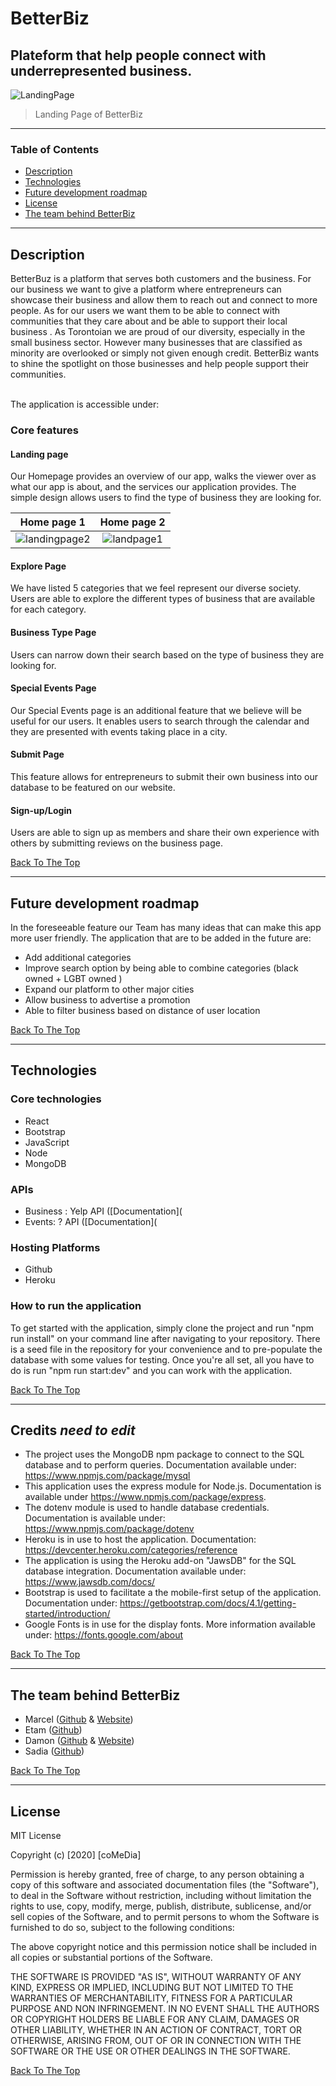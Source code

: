  # BetterBiz 
 ## Plateform that help people connect with underrepresented business. 

![LandingPage](https://user-images.githubusercontent.com/64391826/89501772-ea56ac80-d791-11ea-9f57-ed6677804197.png)
 

  > Landing Page of BetterBiz

 ---

  ### Table of Contents
 - [Description](#description)
 - [Technologies](#technologies)
 - [Future development roadmap](#future-development-roadmap)
 - [License](#license)
 - [The team behind BetterBiz](#the-team-behind-BetterBiz)

  ---

  ## Description
 <p> BetterBuz is a platform that serves both customers and the business. For our business we want to give a platform where entrepreneurs can showcase their business and allow them to reach out and connect to more people.  As for our users we want them to be able to connect with communities that they care about and be able to support their local business . As Torontoian we are proud of our diversity, especially in the small business sector. However many businesses that are classified as minority are overlooked or simply not given enough credit. BetterBiz wants to shine the spotlight on those businesses and help people support their communities.
 
 <br>The application is accessible under: </p>  

### Core features

#### Landing page
 <p> Our Homepage provides an overview of our app, walks the viewer over as what our app is about, and the services our application provides. The simple design allows users to find the type of business they are looking for. </p>  

Home page 1                |  Home page 2
:-------------------------:|:-------------------------:
![landingpage2](https://user-images.githubusercontent.com/64391826/89507662-d2375b00-d79a-11ea-983e-7db0dd7d36fd.png)  |  ![landpage1](https://user-images.githubusercontent.com/64391826/89507669-d4011e80-d79a-11ea-9890-c44dfa7b1746.png)
  

  

#### Explore Page
 <p> We have listed 5 categories that we feel represent our diverse society. Users are able to  explore the different types of business that are available for each category. </p> 

 
 
#### Business Type Page 
 <p>  Users can narrow down their search based on the type of business they are looking for.
</p>

  

#### Special Events Page 
 <p> Our Special Events page is an additional feature  that we believe will be useful for our users. It enables users to search through the calendar and they are presented with events taking place in a city. </p> 

  
  
#### Submit Page  
 <p> This feature allows for entrepreneurs to submit their own business into our database to be featured on our website. </p>  

   
#### Sign-up/Login   
 <p> Users are able to sign up as members and share their own experience with others by submitting reviews on the business page. </p> 


[Back To The Top](#table-of-contents)

  ---  
## Future development roadmap  
<p>In the foreseeable feature our Team has many ideas that can make this app more user friendly. The application that are to be added in the future are:</p>      

- Add additional categories   
- Improve search option by being able to combine categories (black owned  + LGBT owned )
- Expand our platform to other major cities  
- Allow business to advertise a promotion 
- Able to filter business based on distance of user location  
 


[Back To The Top](#table-of-contents)

  ---  
 


 ## Technologies

### Core technologies  
- React 
- Bootstrap
- JavaScript 
- Node 
- MongoDB 

   
### APIs
- Business : Yelp API ([Documentation](
- Events: ? API ([Documentation](


### Hosting Platforms 
- Github
- Heroku

### How to run the application 

To get started with the application, simply clone the project and run "npm run install" on your command line after navigating to your repository. There is a seed file in the repository for your convenience and to pre-populate the database with some values for testing. Once you're all set, all you have to do is run "npm run start:dev" and you can work with the application.
 
  [Back To The Top](#table-of-contents)

  ----


## Credits ***need to edit***
- The project uses the MongoDB npm package to connect to the SQL database and to perform queries. Documentation available under: https://www.npmjs.com/package/mysql
- This application uses the express module for Node.js. Documentation is available under https://www.npmjs.com/package/express.
- The dotenv module is used to handle database credentials. Documentation is available under: https://www.npmjs.com/package/dotenv
- Heroku is in use to host the application. Documentation: https://devcenter.heroku.com/categories/reference
- The application is using the Heroku add-on "JawsDB" for the SQL database integration. Documentation available under: https://www.jawsdb.com/docs/
- Bootstrap is used to facilitate a the mobile-first setup of the application. Documentation under: https://getbootstrap.com/docs/4.1/getting-started/introduction/
- Google Fonts is in use for the display fonts. More information available under: https://fonts.google.com/about

 [Back To The Top](#table-of-contents)

  ---

 
  ## The team behind BetterBiz
  - Marcel ([Github](http://github.com/cestmarcel) & [Website](https://marcelthiemann.com))
  - Etam ([Github](https://github.com/etammao)) 
  - Damon ([Github](https://github.com/Damon-Zhong) & [Website](https://damon-zhong.github.io/Responsiveness-Portfolio/))
  - Sadia ([Github](https://github.com/sadia110)) 

 [Back To The Top](#table-of-contents)

  ---

  ## License

  MIT License

  Copyright (c) [2020] [coMeDia]

  Permission is hereby granted, free of charge, to any person obtaining a copy
 of this software and associated documentation files (the "Software"), to deal
 in the Software without restriction, including without limitation the rights
 to use, copy, modify, merge, publish, distribute, sublicense, and/or sell
 copies of the Software, and to permit persons to whom the Software is
 furnished to do so, subject to the following conditions:

  The above copyright notice and this permission notice shall be included in all
 copies or substantial portions of the Software.

  THE SOFTWARE IS PROVIDED "AS IS", WITHOUT WARRANTY OF ANY KIND, EXPRESS OR
 IMPLIED, INCLUDING BUT NOT LIMITED TO THE WARRANTIES OF MERCHANTABILITY,
 FITNESS FOR A PARTICULAR PURPOSE AND NON INFRINGEMENT. IN NO EVENT SHALL THE
 AUTHORS OR COPYRIGHT HOLDERS BE LIABLE FOR ANY CLAIM, DAMAGES OR OTHER
 LIABILITY, WHETHER IN AN ACTION OF CONTRACT, TORT OR OTHERWISE, ARISING FROM,
 OUT OF OR IN CONNECTION WITH THE SOFTWARE OR THE USE OR OTHER DEALINGS IN THE
 SOFTWARE.

  [Back To The Top](#table-of-contents)
